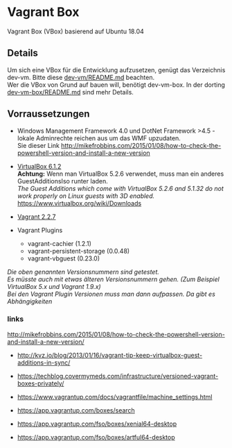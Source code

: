 ﻿
# Vagrant Box

Vagrant Box (VBox) basierend auf Ubuntu 18.04

## Details

Um sich eine VBox für die Entwicklung aufzusetzen, genügt das Verzeichnis dev-vm. Bitte diese [dev-vm/README.md](https://webgit.kabeldeutschland.de/projects/LUATOOL/repos/vbox/browse/dev-vm/README.md) beachten.  
Wer die VBox von Grund auf bauen will, benötigt dev-vm-box. In der dorting [dev-vm-box/README.md](https://webgit.kabeldeutschland.de/projects/LUATOOL/repos/vbox/browse/dev-vm-box/README.md) sind mehr Details.

## Vorraussetzungen

- Windows Management Framework 4.0 und DotNet Framework >4.5 - lokale Adminrechte reichen aus um das WMF upzudaten.  
  Sie dieser Link http://mikefrobbins.com/2015/01/08/how-to-check-the-powershell-version-and-install-a-new-version
  
- [VirtualBox 6.1.2](https://www.virtualbox.org/)  
  **Achtung:** Wenn man VirtualBox 5.2.6 verwendet, muss man ein anderes GuestAdditionsIso runter laden.  
  *The Guest Additions which come with VirtualBox 5.2.6 and 5.1.32 do not work properly on Linux guests with 3D enabled.*  
  https://www.virtualbox.org/wiki/Downloads
  
- [Vagrant 2.2.7](https://www.vagrantup.com/)
- Vagrant Plugins
    - vagrant-cachier (1.2.1)
    - vagrant-persistent-storage (0.0.48)
    - vagrant-vbguest (0.23.0)

*Die oben genannten Versionsnummern sind getestet.  
Es müsste auch mit etwas älteren Versionsnummern gehen. (Zum Beispiel VirtualBox 5.x und Vagrant 1.9.x)  
Bei den Vagrant Plugin Versionen muss man dann aufpassen. Da gibt es Abhängigkeiten*  



### links
http://mikefrobbins.com/2015/01/08/how-to-check-the-powershell-version-and-install-a-new-version/

- http://kvz.io/blog/2013/01/16/vagrant-tip-keep-virtualbox-guest-additions-in-sync/
- https://techblog.covermymeds.com/infrastructure/versioned-vagrant-boxes-privately/
- https://www.vagrantup.com/docs/vagrantfile/machine_settings.html


- https://app.vagrantup.com/boxes/search


- https://app.vagrantup.com/fso/boxes/xenial64-desktop
- https://app.vagrantup.com/fso/boxes/artful64-desktop

